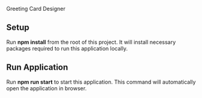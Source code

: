 Greeting Card Designer

## Setup
Run <b>npm install</b> from the root of this project. It will install necessary packages required to run this application locally.

## Run Application

Run <b>npm run start</b> to start this application.
This command will automatically open the application in browser.